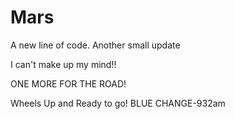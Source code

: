 # Mars
A new line of code.
Another small update

I can't make up my mind!!

ONE MORE FOR THE ROAD!

Wheels Up and Ready to go!
BLUE CHANGE-932am

